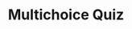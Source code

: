 ---
slug: "/projects/multichoice-quiz"
title: "Multichoice Quiz"
tags: ['Games']
types: "FrontEnd"
levels: "Intermediary"
sublevels: 2 
---